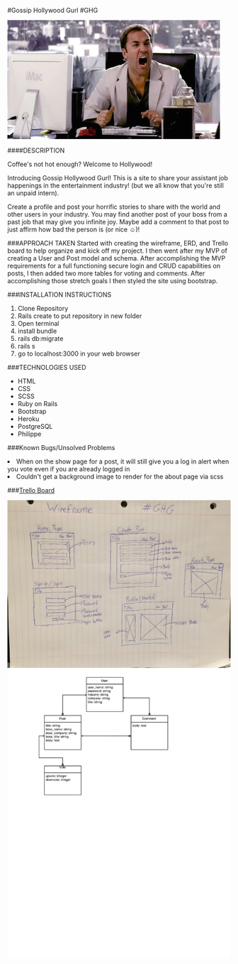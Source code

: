#Gossip Hollywood Gurl #GHG

![Ari](./app/assets/images/README_images/ari.png)

####DESCRIPTION

Coffee's not hot enough? Welcome to Hollywood!

Introducing Gossip Hollywood Gurl! This is a site to share your assistant job happenings in the entertainment industry! (but we all know that you're still an unpaid intern).

Create a profile and post your horrific stories to share with the world and other users in your industry. You may find another post of your boss from a past job that may give you infinite joy. Maybe add a comment to that post to just affirm how bad the person is (or nice ☺️)!

###APPROACH TAKEN
Started with creating the wireframe, ERD, and Trello board to help organize and kick off my project. I then went after my MVP of creating a User and Post model and schema. After accomplishing the MVP requirements for a full functioning secure login and CRUD capabilities on posts, I then added two more tables for voting and comments. After accomplishing those stretch goals I then styled the site using bootstrap.

###INSTALLATION INSTRUCTIONS
<ol>
<li>Clone Repository</li>
<li>Rails create to put repository in new folder</li>
<li>Open terminal</li>
<li>install bundle</li>
<li>rails db:migrate</li>
<li>rails s</li>
<li>go to localhost:3000 in your web browser</li>
</ol>

###TECHNOLOGIES USED
<ul>
<li>HTML</li>
<li>CSS</li>
<li>SCSS</li>
<li>Ruby on Rails</li>
<li>Bootstrap</li>
<li>Heroku</li>
<li>PostgreSQL</li>
<li>Philippe</li>
</ul>

###Known Bugs/Unsolved Problems
<li>When on the show page for a post, it will still give you a log in alert when you vote even if you are already logged in</li>
<li>Couldn't get a background image to render for the about page via scss</li>



###<a href="https://trello.com/b/X3rNmUG5/project-2-gossip-hollywood-gurl">Trello Board</a>

![WIREFRAME](./app/assets/images/README_images/wireframe.JPG)
![ERD](./app/assets/images/README_images/ERD2.JPG)
